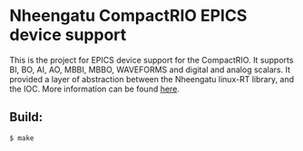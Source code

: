 # Nheengatu CompactRIO EPICS device support

This is the project for EPICS device support for the CompactRIO. It supports BI, BO, AI, AO, MBBI, MBBO, WAVEFORMS and digital and analog scalars. It provided a layer of abstraction between the Nheengatu linux-RT library, and the IOC. More information can be found [here](https://github.com/lnls-sol/project-nheengatu/tree/master/docs).

## Build:

	$ make
